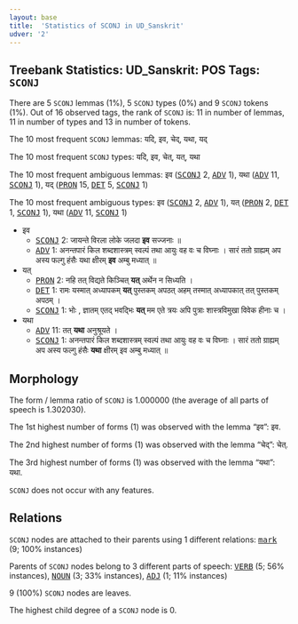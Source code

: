 ```yaml
---
layout: base
title:  'Statistics of SCONJ in UD_Sanskrit'
udver: '2'
---
```


## Treebank Statistics: UD_Sanskrit: POS Tags: `SCONJ`

There are 5 `SCONJ` lemmas (1%), 5 `SCONJ` types (0%) and 9 `SCONJ` tokens (1%).
Out of 16 observed tags, the rank of `SCONJ` is: 11 in number of lemmas, 11 in number of types and 13 in number of tokens.

The 10 most frequent `SCONJ` lemmas: यदि, इव, चेद्, यथा, यद्

The 10 most frequent `SCONJ` types:  यदि, इव, चेत्, यत्, यथा

The 10 most frequent ambiguous lemmas: इव (<tt><a href="sa-pos-SCONJ.html">SCONJ</a></tt> 2, <tt><a href="sa-pos-ADV.html">ADV</a></tt> 1), यथा (<tt><a href="sa-pos-ADV.html">ADV</a></tt> 11, <tt><a href="sa-pos-SCONJ.html">SCONJ</a></tt> 1), यद् (<tt><a href="sa-pos-PRON.html">PRON</a></tt> 15, <tt><a href="sa-pos-DET.html">DET</a></tt> 5, <tt><a href="sa-pos-SCONJ.html">SCONJ</a></tt> 1)

The 10 most frequent ambiguous types:  इव (<tt><a href="sa-pos-SCONJ.html">SCONJ</a></tt> 2, <tt><a href="sa-pos-ADV.html">ADV</a></tt> 1), यत् (<tt><a href="sa-pos-PRON.html">PRON</a></tt> 2, <tt><a href="sa-pos-DET.html">DET</a></tt> 1, <tt><a href="sa-pos-SCONJ.html">SCONJ</a></tt> 1), यथा (<tt><a href="sa-pos-ADV.html">ADV</a></tt> 11, <tt><a href="sa-pos-SCONJ.html">SCONJ</a></tt> 1)


* इव
  * <tt><a href="sa-pos-SCONJ.html">SCONJ</a></tt> 2: जायन्ते विरला लोके जलदा <b>इव</b> सज्जनाः ॥
  * <tt><a href="sa-pos-ADV.html">ADV</a></tt> 1: अनन्तपारं किल शब्दशास्त्रम् स्वल्पं तथा आयुः वह वः च विघ्नाः । सारं ततो ग्राह्यम् अप अस्य फल्गु हंसैः यथा क्षीरम् <b>इव</b> अम्बु मध्यात् ॥
* यत्
  * <tt><a href="sa-pos-PRON.html">PRON</a></tt> 2: नहि तत् विद्यते किञ्चित् <b>यत्</b> अर्थेन न सिध्यति ।
  * <tt><a href="sa-pos-DET.html">DET</a></tt> 1: रामः यस्मात् अध्यापकम् <b>यत्</b> पुस्तकम् अपठत् अहम् तस्मात् अध्यापकात् तत् पुस्तकम् अपठम् ।
  * <tt><a href="sa-pos-SCONJ.html">SCONJ</a></tt> 1: भोः , ज्ञातम् एतद् भवद्भिः <b>यत्</b> मम एते त्रयः अपि पुत्राः शास्त्रविमुखा विवेक हीनाः च ।
* यथा
  * <tt><a href="sa-pos-ADV.html">ADV</a></tt> 11: तत् <b>यथा</b> अनुश्रूयते ।
  * <tt><a href="sa-pos-SCONJ.html">SCONJ</a></tt> 1: अनन्तपारं किल शब्दशास्त्रम् स्वल्पं तथा आयुः वह वः च विघ्नाः । सारं ततो ग्राह्यम् अप अस्य फल्गु हंसैः <b>यथा</b> क्षीरम् इव अम्बु मध्यात् ॥

## Morphology

The form / lemma ratio of `SCONJ` is 1.000000 (the average of all parts of speech is 1.302030).

The 1st highest number of forms (1) was observed with the lemma “इव”: इव.

The 2nd highest number of forms (1) was observed with the lemma “चेद्”: चेत्.

The 3rd highest number of forms (1) was observed with the lemma “यथा”: यथा.

`SCONJ` does not occur with any features.


## Relations

`SCONJ` nodes are attached to their parents using 1 different relations: <tt><a href="sa-dep-mark.html">mark</a></tt> (9; 100% instances)

Parents of `SCONJ` nodes belong to 3 different parts of speech: <tt><a href="sa-pos-VERB.html">VERB</a></tt> (5; 56% instances), <tt><a href="sa-pos-NOUN.html">NOUN</a></tt> (3; 33% instances), <tt><a href="sa-pos-ADJ.html">ADJ</a></tt> (1; 11% instances)

9 (100%) `SCONJ` nodes are leaves.

The highest child degree of a `SCONJ` node is 0.

